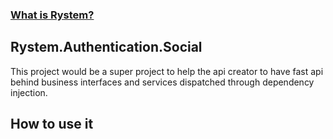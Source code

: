 ﻿### [What is Rystem?](https://github.com/KeyserDSoze/Rystem)

## Rystem.Authentication.Social
This project would be a super project to help the api creator to have fast api behind business interfaces and services dispatched through dependency injection.

## How to use it

